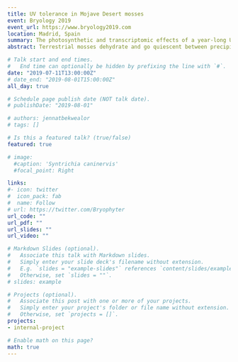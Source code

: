 ```yaml
---
title: UV tolerance in Mojave Desert mosses
event: Bryology 2019
event_url: https://www.bryology2019.com
location: Madrid, Spain
summary: The photosynthetic and transcriptomic effects of a year-long UV-reduction experiment on natural populations of *Syntrichia caninervis*.
abstract: Terrestrial mosses dehydrate and go quiescent between precipitation events. Although many mosses are found in cool, low light environments, a number are abundant in drylands. We investigated the effects of ultraviolet (UV) radiation on the desert moss *Syntrichia caninervis*. This species is highly desiccation tolerant; it can lose almost all of its cellular water and recover after rehydration. In nature, desert mosses not only have to withstand the damage of desiccation itself but must also be able to recover from any damage incurred while dry, or have adequate mechanisms for injury prevention. They have no ability for active repair when quiescent and face risk of damage to sensitive molecules, including DNA, which absorbs UV wavelengths. We used chlorophyll fluorescence and transcriptomics in field and laboratory experiments to better understand the dimensions of UV tolerance in *S. caninervis*. 

# Talk start and end times.
#   End time can optionally be hidden by prefixing the line with `#`.
date: "2019-07-11T13:00:00Z"
# date_end: "2019-08-01T15:00:00Z"
all_day: true

# Schedule page publish date (NOT talk date).
# publishDate: "2019-08-01"

# authors: jennatbekwealor
# tags: []

# Is this a featured talk? (true/false)
featured: true

# image:
  #caption: 'Syntrichia caninervis'
  #focal_point: Right

links:
#- icon: twitter
#  icon_pack: fab
#  name: Follow
# url: https://twitter.com/Bryophyter
url_code: ""
url_pdf: ""
url_slides: ""
url_video: ""

# Markdown Slides (optional).
#   Associate this talk with Markdown slides.
#   Simply enter your slide deck's filename without extension.
#   E.g. `slides = "example-slides"` references `content/slides/example-slides.md`.
#   Otherwise, set `slides = ""`.
# slides: example

# Projects (optional).
#   Associate this post with one or more of your projects.
#   Simply enter your project's folder or file name without extension.
#   Otherwise, set `projects = []`.
projects:
- internal-project

# Enable math on this page?
math: true
---
```

